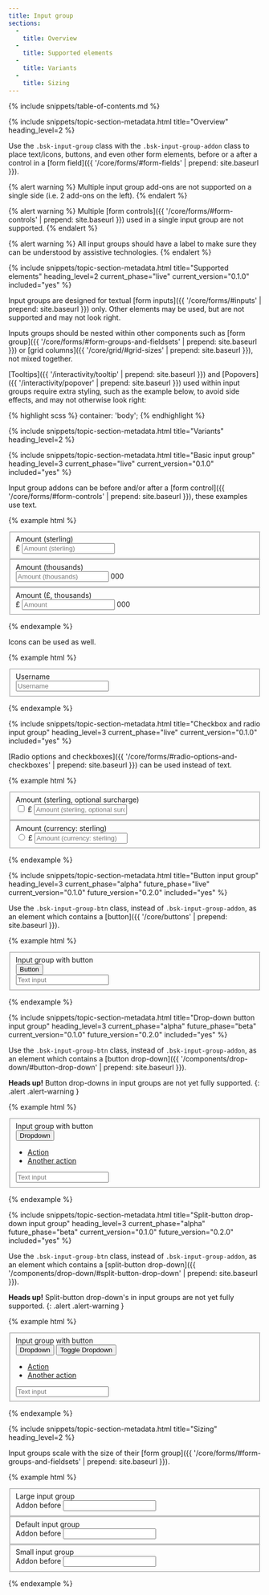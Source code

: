 ```yaml
---
title: Input group
sections:
  -
    title: Overview
  -
    title: Supported elements
  -
    title: Variants
  -
    title: Sizing
---
```


{% include snippets/table-of-contents.md %}

{% include snippets/topic-section-metadata.html
  title="Overview"
  heading_level=2
%}

Use the `.bsk-input-group` class with the `.bsk-input-group-addon` class to place text/icons, buttons, and even other
form elements, before or a after a control in a [form field]({{ '/core/forms/#form-fields' | prepend: site.baseurl }}).

{% alert warning %}
Multiple input group add-ons are not supported on a single side (i.e. 2 add-ons on the left).
{% endalert %}

{% alert warning %}
Multiple [form controls]({{ '/core/forms/#form-controls' | prepend: site.baseurl }}) used in a single input group are
not supported.
{% endalert %}

{% alert warning %}
All input groups should have a label to make sure they can be understood by assistive technologies.
{% endalert %}

{% include snippets/topic-section-metadata.html
  title="Supported elements"
  heading_level=2
  current_phase="live"
  current_version="0.1.0"
  included="yes"
%}

Input groups are designed for textual [form inputs]({{ '/core/forms/#inputs' | prepend: site.baseurl }}) only.
Other elements may be used, but are not supported and may not look right.

Inputs groups should be nested within other components such as
[form group]({{ '/core/forms/#form-groups-and-fieldsets' | prepend: site.baseurl }}) or
[grid columns]({{ '/core/grid/#grid-sizes' | prepend: site.baseurl }}), not mixed together.

[Tooltips]({{ '/interactivity/tooltip' | prepend: site.baseurl }}) and
[Popovers]({{ '/interactivity/popover' | prepend: site.baseurl }}) used within input groups require extra styling,
such as the example below, to avoid side effects, and may not otherwise look right:

{% highlight scss %}
container: 'body';
{% endhighlight %}

{% include snippets/topic-section-metadata.html
  title="Variants"
  heading_level=2
%}

{% include snippets/topic-section-metadata.html
  title="Basic input group"
  heading_level=3
  current_phase="live"
  current_version="0.1.0"
  included="yes"
%}

Input group addons can be before and/or after a
[form control]({{ '/core/forms/#form-controls' | prepend: site.baseurl }}), these examples use text.

{% example html %}
<form>
  <!-- Input group addon before a form control -->
  <fieldset class="bsk-form-group">
    <label class="bsk-control-label" for="form-input-group-example-1">Amount (sterling)</label>
    <div class="bsk-input-group">
      <span class="bsk-input-group-addon" id="form-input-group-example-1-addon-1">£</span>
      <input type="number" class="bsk-form-control" placeholder="Amount (sterling)" id="form-input-group-example-1" aria-describedby="form-input-group-example-1-addon-1">
    </div>
  </fieldset>

  <!-- Input group addon after a form control -->
  <fieldset class="bsk-form-group">
    <label class="bsk-control-label" for="form-input-group-example-2">Amount (thousands)</label>
    <div class="bsk-input-group">
      <input type="number" class="bsk-form-control" placeholder="Amount (thousands)" id="form-input-group-example-2" aria-describedby="form-input-group-example-2-addon-1">
      <span class="bsk-input-group-addon" id="form-input-group-example-2-addon-1">000</span>
    </div>
  </fieldset>

  <!-- Input group addon before and after a form control -->
  <fieldset class="bsk-form-group">
    <label class="bsk-control-label" for="form-input-group-example-3">Amount (£, thousands)</label>
    <div class="bsk-input-group">
      <span class="bsk-input-group-addon" id="form-input-group-example-3-addon-1">£</span>
      <input type="number" class="bsk-form-control" placeholder="Amount" id="form-input-group-example-3" aria-describedby="form-input-group-example-3-addon-1" aria-describedby="form-input-group-example-3-addon-2">
      <span class="bsk-input-group-addon" id="form-input-group-example-3-addon-2">000</span>
    </div>
  </fieldset>
</form>
{% endexample %}

Icons can be used as well.

{% example html %}
<form>
  <fieldset class="bsk-form-group">
    <label class="bsk-control-label" for="form-input-group-example-4">Username</label>
    <div class="bsk-input-group">
      <span class="bsk-input-group-addon" id="form-input-group-example-4-addon-1"><i class="fa fa-fw fa-user" aria-hidden="true"></i></span>
      <input type="text" class="bsk-form-control" placeholder="Username" id="form-input-group-example-4" aria-describedby="form-input-group-example-4-addon-1">
    </div>
  </fieldset>
</form>
{% endexample %}

{% include snippets/topic-section-metadata.html
  title="Checkbox and radio input group"
  heading_level=3
  current_phase="live"
  current_version="0.1.0"
  included="yes"
%}

[Radio options and checkboxes]({{ '/core/forms/#radio-options-and-checkboxes' | prepend: site.baseurl }}) can be used
instead of text.

{% example html %}
<form>
  <!-- Input group addon with checkbox control -->
  <fieldset class="bsk-form-group">
    <label class="bsk-control-label" for="form-input-group-example-5">Amount (sterling, optional surcharge)</label>
    <div class="bsk-input-group">
      <span class="bsk-input-group-addon" id="form-input-group-example-5-addon-1">
        <input type="checkbox" aria-label="checkbox"> £
      </span>
      <input type="text" class="bsk-form-control" placeholder="Amount (sterling, optional surcharge)" id="form-input-group-example-5" aria-describedby="form-input-group-example-5-addon-1">
    </div>
  </fieldset>

  <!-- Input group addon with radio option control -->
  <fieldset class="bsk-form-group">
    <label class="bsk-control-label" for="form-input-group-example-6">Amount (currency: sterling)</label>
    <div class="bsk-input-group">
      <span class="bsk-input-group-addon" id="form-input-group-example-6-addon-1">
        <input type="radio" aria-label="radio option"> £
      </span>
      <input type="text" class="bsk-form-control" placeholder="Amount (currency: sterling)" id="form-input-group-example-6" aria-describedby="form-input-group-example-6-addon-1">
    </div>
  </fieldset>
</form>
{% endexample %}

{% include snippets/topic-section-metadata.html
  title="Button input group"
  heading_level=3
  current_phase="alpha"
  future_phase="live"
  current_version="0.1.0"
  future_version="0.2.0"
  included="yes"
%}

Use the `.bsk-input-group-btn` class, instead of `.bsk-input-group-addon`, as an element which contains a
[button]({{ '/core/buttons' | prepend: site.baseurl }}).

{% example html %}
<form>
  <!-- Input group with a button -->
  <fieldset class="bsk-form-group">
    <label class="bsk-control-label" for="form-input-group-example-6">Input group with button</label>
    <div class="bsk-input-group">
      <div class="bsk-input-group-btn">
        <button class="bsk-btn bsk-btn-default">Button</button>
      </div>
      <input type="text" class="bsk-form-control" placeholder="Text input" id="form-input-group-example-6">
    </div>
  </fieldset>
</form>
{% endexample %}

{% include snippets/topic-section-metadata.html
  title="Drop-down button input group"
  heading_level=3
  current_phase="alpha"
  future_phase="beta"
  current_version="0.1.0"
  future_version="0.2.0"
  included="yes"
%}

Use the `.bsk-input-group-btn` class, instead of `.bsk-input-group-addon`, as an element which contains a
[button drop-down]({{ '/components/drop-down/#button-drop-down' | prepend: site.baseurl }}).

**Heads up!** Button drop-downs in input groups are not yet fully supported.
{: .alert .alert-warning }

{% example html %}
<form>
  <!-- Input group with a button drop-down -->
  <fieldset class="bsk-form-group">
    <label class="bsk-control-label" for="form-input-group-example-7">Input group with button</label>
    <div class="bsk-input-group">
      <div class="bsk-input-group-btn">
        <div class="bsk-dropdown">
          <button class="bsk-btn bsk-btn-default bsk-dropdown-toggle" type="button" data-toggle="dropdown" aria-haspopup="true" aria-expanded="true">
            Dropdown <span class="bsk-caret"></span>
          </button>
          <ul class="bsk-dropdown-menu" aria-labelledby="dropdown-menu-1">
            <li><a href="#">Action</a></li>
            <li><a href="#">Another action</a></li>
          </ul>
        </div>
      </div>
      <input type="text" class="bsk-form-control" placeholder="Text input" id="form-input-group-example-7">
    </div>
  </fieldset>
</form>
{% endexample %}

{% include snippets/topic-section-metadata.html
  title="Split-button drop-down input group"
  heading_level=3
  current_phase="alpha"
  future_phase="beta"
  current_version="0.1.0"
  future_version="0.2.0"
  included="yes"
%}

Use the `.bsk-input-group-btn` class, instead of `.bsk-input-group-addon`, as an element which contains a
[split-button drop-down]({{ '/components/drop-down/#split-button-drop-down' | prepend: site.baseurl }}).

**Heads up!** Split-button drop-down's in input groups are not yet fully supported.
{: .alert .alert-warning }

{% example html %}
<form>
  <!-- Input group with a split-button drop-down -->
  <fieldset class="bsk-form-group">
    <label class="bsk-control-label" for="form-input-group-example-8">Input group with button</label>
    <div class="bsk-input-group">
      <div class="bsk-input-group-btn">
        <div class="bsk-btn-group">
          <button class="bsk-btn bsk-btn-default" type="button">Dropdown</button>
          <button class="bsk-btn bsk-btn-default bsk-dropdown-toggle" type="button" data-toggle="dropdown" aria-haspopup="true" aria-expanded="false">
            <span class="bsk-caret"></span>
            <span class="bsk-sr-only">Toggle Dropdown</span>
          </button>
          <ul class="bsk-dropdown-menu">
            <li><a href="#">Action</a></li>
            <li><a href="#">Another action</a></li>
          </ul>
        </div>
      </div>
      <input type="text" class="bsk-form-control" placeholder="Text input" id="form-input-group-example-8">
    </div>
  </fieldset>
</form>
{% endexample %}

{% include snippets/topic-section-metadata.html
  title="Sizing"
  heading_level=2
%}

Input groups scale with the size of their
[form group]({{ '/core/forms/#form-groups-and-fieldsets' | prepend: site.baseurl }}).

{% example html %}
<form>
  <fieldset class="bsk-form-group bsk-form-group-lg">
    <label class="bsk-control-label" for="form-input-group-example-9">Large input group</label>
    <div class="bsk-input-group">
      <span class="bsk-input-group-addon" id="form-input-group-example-9-addon-1">Addon before</span>
      <input type="text" class="bsk-form-control" id="form-input-group-example-9" aria-describedby="form-input-group-example-9-addon-1">
    </div>
  </fieldset>

  <fieldset class="bsk-form-group">
    <label class="bsk-control-label" for="form-input-group-example-10">Default input group</label>
    <div class="bsk-input-group">
      <span class="bsk-input-group-addon" id="form-input-group-example-10-addon-1">Addon before</span>
      <input type="text" class="bsk-form-control" id="form-input-group-example-10" aria-describedby="form-input-group-example-10-addon-1">
    </div>
  </fieldset>

  <fieldset class="bsk-form-group bsk-form-group-sm">
    <label class="bsk-control-label" for="form-input-group-example-10">Small input group</label>
    <div class="bsk-input-group">
      <span class="bsk-input-group-addon" id="form-input-group-example-10-addon-1">Addon before</span>
      <input type="text" class="bsk-form-control" id="form-input-group-example-10" aria-describedby="form-input-group-example-11-addon-1">
    </div>
  </fieldset>
</form>
{% endexample %}
